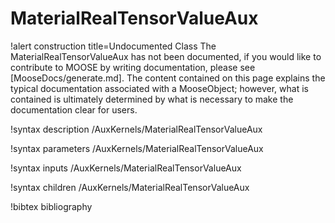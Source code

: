 <!-- MOOSE Documentation Stub: Remove this when content is added. -->

# MaterialRealTensorValueAux

!alert construction title=Undocumented Class
The MaterialRealTensorValueAux has not been documented, if you would like to contribute to MOOSE by
writing documentation, please see [MooseDocs/generate.md]. The content contained on this page explains
the typical documentation associated with a MooseObject; however, what is contained is ultimately
determined by what is necessary to make the documentation clear for users.

!syntax description /AuxKernels/MaterialRealTensorValueAux

!syntax parameters /AuxKernels/MaterialRealTensorValueAux

!syntax inputs /AuxKernels/MaterialRealTensorValueAux

!syntax children /AuxKernels/MaterialRealTensorValueAux

!bibtex bibliography
